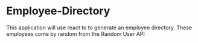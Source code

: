 # Employee-Directory
This application will use react to to generate an employee directory. These employees come by random from the Random User API
